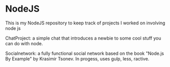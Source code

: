 NodeJS
======

This is my NodeJS repository to keep track of projects I worked on involving node js

ChatProject: a simple chat that introduces a newbie to some cool stuff you can do with node.

Socialnetwork: a fully functional social network based on the book "Node.js By Example" by Krasimir Tsonev.  In progess, uses gulp, less, ractive.
